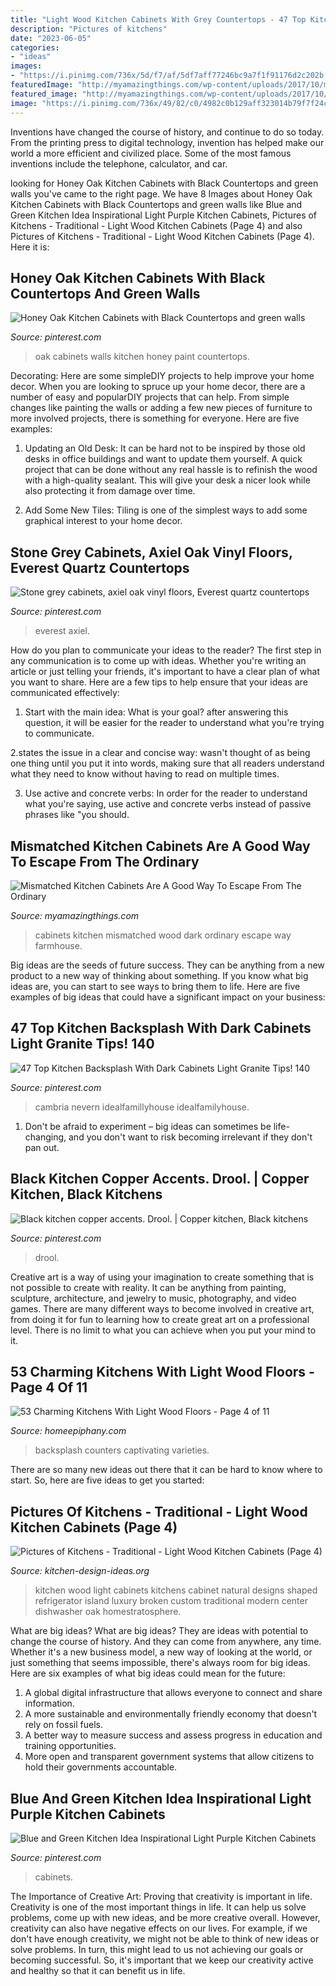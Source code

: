```yaml
---
title: "Light Wood Kitchen Cabinets With Grey Countertops - 47 Top Kitchen Backsplash With Dark Cabinets Light Granite Tips! 140"
description: "Pictures of kitchens"
date: "2023-06-05"
categories:
- "ideas"
images:
- "https://i.pinimg.com/736x/5d/f7/af/5df7aff77246bc9a7f1f91176d2c202b.jpg"
featuredImage: "http://myamazingthings.com/wp-content/uploads/2017/10/mismatched-kitchen-cabinets-7.jpg"
featured_image: "http://myamazingthings.com/wp-content/uploads/2017/10/mismatched-kitchen-cabinets-7.jpg"
image: "https://i.pinimg.com/736x/49/82/c0/4982c0b129aff323014b79f7f24cf68d.jpg"
---
```



Inventions have changed the course of history, and continue to do so today. From the printing press to digital technology, invention has helped make our world a more efficient and civilized place. Some of the most famous inventions include the telephone, calculator, and car.

	

		
looking for Honey Oak Kitchen Cabinets with Black Countertops and green walls you've came to the right page. We have 8 Images about Honey Oak Kitchen Cabinets with Black Countertops and green walls like Blue and Green Kitchen Idea Inspirational Light Purple Kitchen Cabinets, Pictures of Kitchens - Traditional - Light Wood Kitchen Cabinets (Page 4) and also Pictures of Kitchens - Traditional - Light Wood Kitchen Cabinets (Page 4). Here it is:
		
    
## Honey Oak Kitchen Cabinets With Black Countertops And Green Walls

<img loading=lazy src="https://i.pinimg.com/736x/49/82/c0/4982c0b129aff323014b79f7f24cf68d.jpg" onerror="this.onerror=null;this.src='https://tse4.mm.bing.net/th?id=OIP.Qj35FWpF7k8Fl23A5E8WrwHaFj&amp;pid=15.1';" alt="Honey Oak Kitchen Cabinets with Black Countertops and green walls">

_Source: pinterest.com_

>oak cabinets walls kitchen honey paint countertops. 

	

Decorating: Here are some simpleDIY projects to help improve your home decor.
When you are looking to spruce up your home decor, there are a number of easy and popularDIY projects that can help. From simple changes like painting the walls or adding a few new pieces of furniture to more involved projects, there is something for everyone. Here are five examples:
1. Updating an Old Desk: It can be hard not to be inspired by those old desks in office buildings and want to update them yourself. A quick project that can be done without any real hassle is to refinish the wood with a high-quality sealant. This will give your desk a nicer look while also protecting it from damage over time.

2. Add Some New Tiles: Tiling is one of the simplest ways to add some graphical interest to your home decor.

    
## Stone Grey Cabinets, Axiel Oak Vinyl Floors, Everest Quartz Countertops

<img loading=lazy src="https://i.pinimg.com/736x/b9/ad/e6/b9ade6b7dcadab7adeebcdabe5fb224f.jpg" onerror="this.onerror=null;this.src='https://tse1.mm.bing.net/th?id=OIP.0KFV3Fw74pExkwOi160oRAHaJ3&amp;pid=15.1';" alt="Stone grey cabinets, axiel oak vinyl floors, Everest quartz countertops">

_Source: pinterest.com_

>everest axiel. 

	

How do you plan to communicate your ideas to the reader?
The first step in any communication is to come up with ideas. Whether you're writing an article or just telling your friends, it's important to have a clear plan of what you want to share. Here are a few tips to help ensure that your ideas are communicated effectively:
1. Start with the main idea: What is your goal? after answering this question, it will be easier for the reader to understand what you're trying to communicate.

2.states the issue in a clear and concise way: wasn't thought of as being one thing until you put it into words, making sure that all readers understand what they need to know without having to read on multiple times.

3. Use active and concrete verbs: In order for the reader to understand what you're saying, use active and concrete verbs instead of passive phrases like "you should.

    
## Mismatched Kitchen Cabinets Are A Good Way To Escape From The Ordinary

<img loading=lazy src="http://myamazingthings.com/wp-content/uploads/2017/10/mismatched-kitchen-cabinets-7.jpg" onerror="this.onerror=null;this.src='https://tse2.mm.bing.net/th?id=OIP.u5P7TuJPlHgrjcR9FWpjlgHaKw&amp;pid=15.1';" alt="Mismatched Kitchen Cabinets Are A Good Way To Escape From The Ordinary">

_Source: myamazingthings.com_

>cabinets kitchen mismatched wood dark ordinary escape way farmhouse. 

	

Big ideas are the seeds of future success. They can be anything from a new product to a new way of thinking about something. If you know what big ideas are, you can start to see ways to bring them to life. Here are five examples of big ideas that could have a significant impact on your business:

    
## 47 Top Kitchen Backsplash With Dark Cabinets Light Granite Tips! 140

<img loading=lazy src="https://i.pinimg.com/736x/5d/f7/af/5df7aff77246bc9a7f1f91176d2c202b.jpg" onerror="this.onerror=null;this.src='https://tse1.mm.bing.net/th?id=OIP.lKjJ0Gqw1X_gL0cEviEQ6AHaNF&amp;pid=15.1';" alt="47 Top Kitchen Backsplash With Dark Cabinets Light Granite Tips! 140">

_Source: pinterest.com_

>cambria nevern idealfamillyhouse idealfamilyhouse. 

	

1. Don't be afraid to experiment – big ideas can sometimes be life-changing, and you don't want to risk becoming irrelevant if they don't pan out.

    
## Black Kitchen Copper Accents. Drool. | Copper Kitchen, Black Kitchens

<img loading=lazy src="https://i.pinimg.com/736x/fc/23/b9/fc23b9ba86c9e9f72690d773ddc14fe4--copper-accents-black-kitchens.jpg" onerror="this.onerror=null;this.src='https://tse4.mm.bing.net/th?id=OIP.-AssU_CV-sdv3bT68r2ROwHaJ3&amp;pid=15.1';" alt="Black kitchen copper accents. Drool. | Copper kitchen, Black kitchens">

_Source: pinterest.com_

>drool. 

	

Creative art is a way of using your imagination to create something that is not possible to create with reality. It can be anything from painting, sculpture, architecture, and jewelry to music, photography, and video games. There are many different ways to become involved in creative art, from doing it for fun to learning how to create great art on a professional level. There is no limit to what you can achieve when you put your mind to it.

    
## 53 Charming Kitchens With Light Wood Floors - Page 4 Of 11

<img loading=lazy src="https://homeepiphany.com/wp-content/uploads/2015/08/53-Charming-Kitchens-With-Light-Wood-Floors-20.jpg" onerror="this.onerror=null;this.src='https://tse2.mm.bing.net/th?id=OIP.La0ssnpCbXGTvBxy-Nw8QAHaE8&amp;pid=15.1';" alt="53 Charming Kitchens With Light Wood Floors - Page 4 of 11">

_Source: homeepiphany.com_

>backsplash counters captivating varieties. 

	

There are so many new ideas out there that it can be hard to know where to start. So, here are five ideas to get you started: 

    
## Pictures Of Kitchens - Traditional - Light Wood Kitchen Cabinets (Page 4)

<img loading=lazy src="http://www.kitchen-design-ideas.org/images/kitchen-cabinets-traditional-light-wood-115-s31618843-island.jpg" onerror="this.onerror=null;this.src='https://tse4.mm.bing.net/th?id=OIP.OVyjaf8tD7S8arQFzRn2xgHaE7&amp;pid=15.1';" alt="Pictures of Kitchens - Traditional - Light Wood Kitchen Cabinets (Page 4)">

_Source: kitchen-design-ideas.org_

>kitchen wood light cabinets kitchens cabinet natural designs shaped refrigerator island luxury broken custom traditional modern center dishwasher oak homestratosphere. 

	

What are big ideas?
What are big ideas? They are ideas with potential to change the course of history. And they can come from anywhere, any time. Whether it's a new business model, a new way of looking at the world, or just something that seems impossible, there's always room for big ideas. Here are six examples of what big ideas could mean for the future:
1. A global digital infrastructure that allows everyone to connect and share information.
2. A more sustainable and environmentally friendly economy that doesn't rely on fossil fuels.
3. A better way to measure success and assess progress in education and training opportunities.
4. More open and transparent government systems that allow citizens to hold their governments accountable.

    
## Blue And Green Kitchen Idea Inspirational Light Purple Kitchen Cabinets

<img loading=lazy src="https://i.pinimg.com/736x/14/4b/02/144b024fa3a612f92c7836b4ff136ad5.jpg" onerror="this.onerror=null;this.src='https://tse2.mm.bing.net/th?id=OIP.5AISu6P3_5YuccHmfbQ3wwHaL2&amp;pid=15.1';" alt="Blue and Green Kitchen Idea Inspirational Light Purple Kitchen Cabinets">

_Source: pinterest.com_

>cabinets. 

	

The Importance of Creative Art: Proving that creativity is important in life.
Creativity is one of the most important things in life. It can help us solve problems, come up with new ideas, and be more creative overall. However, creativity can also have negative effects on our lives. For example, if we don't have enough creativity, we might not be able to think of new ideas or solve problems. In turn, this might lead to us not achieving our goals or becoming successful. So, it's important that we keep our creativity active and healthy so that it can benefit us in life.

